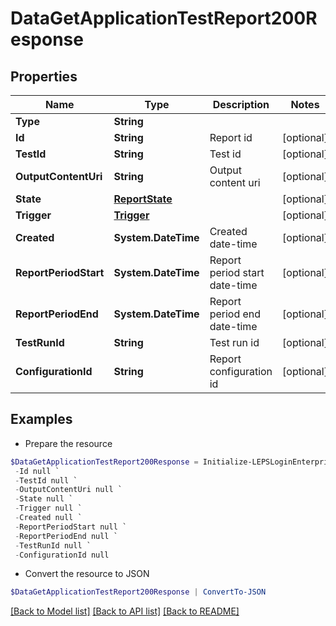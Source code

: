 # DataGetApplicationTestReport200Response
## Properties

Name | Type | Description | Notes
------------ | ------------- | ------------- | -------------
**Type** | **String** |  | 
**Id** | **String** | Report id | [optional] 
**TestId** | **String** | Test id | [optional] 
**OutputContentUri** | **String** | Output content uri | [optional] 
**State** | [**ReportState**](ReportState.md) |  | [optional] 
**Trigger** | [**Trigger**](Trigger.md) |  | [optional] 
**Created** | **System.DateTime** | Created date-time | [optional] 
**ReportPeriodStart** | **System.DateTime** | Report period start date-time | [optional] 
**ReportPeriodEnd** | **System.DateTime** | Report period end date-time | [optional] 
**TestRunId** | **String** | Test run id | [optional] 
**ConfigurationId** | **String** | Report configuration id | [optional] 

## Examples

- Prepare the resource
```powershell
$DataGetApplicationTestReport200Response = Initialize-LEPSLoginEnterpriseDataGetApplicationTestReport200Response  -Type null `
 -Id null `
 -TestId null `
 -OutputContentUri null `
 -State null `
 -Trigger null `
 -Created null `
 -ReportPeriodStart null `
 -ReportPeriodEnd null `
 -TestRunId null `
 -ConfigurationId null
```

- Convert the resource to JSON
```powershell
$DataGetApplicationTestReport200Response | ConvertTo-JSON
```

[[Back to Model list]](../README.md#documentation-for-models) [[Back to API list]](../README.md#documentation-for-api-endpoints) [[Back to README]](../README.md)

